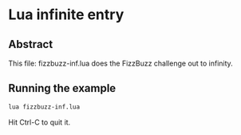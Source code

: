 # Lua infinite entry

## Abstract

This file: fizzbuzz-inf.lua does the FizzBuzz challenge out to infinity.

## Running the example

```bash
lua fizzbuzz-inf.lua
```

Hit Ctrl-C to quit it. 
